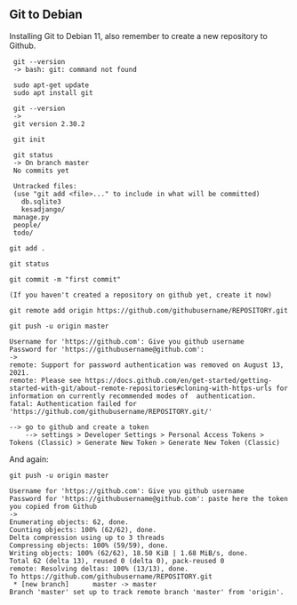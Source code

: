## Git to Debian 


Installing Git to Debian 11, also remember to create a new repository to Github.  

     git --version
     -> bash: git: command not found

     sudo apt-get update
     sudo apt install git

     git --version
     ->
     git version 2.30.2

     git init

     git status      
     -> On branch master
     No commits yet

     Untracked files:
     (use "git add <file>..." to include in what will be committed)
	   db.sqlite3
	   kesadjango/
     manage.py
     people/
     todo/  
  
    git add .

    git status

    git commit -m "first commit"
    
    (If you haven't created a repository on github yet, create it now)
  
    git remote add origin https://github.com/githubusername/REPOSITORY.git
        
    git push -u origin master

    Username for 'https://github.com': Give you github username	
    Password for 'https://githubusername@github.com': 
    ->
    remote: Support for password authentication was removed on August 13, 2021.
    remote: Please see https://docs.github.com/en/get-started/getting-started-with-git/about-remote-repositories#cloning-with-https-urls for information on currently recommended modes of 	authentication.
    fatal: Authentication failed for 'https://github.com/githubusername/REPOSITORY.git/'
    
    --> go to github and create a token
        --> settings > Developer Settings > Personal Access Tokens > Tokens (Classic) > Generate New Token > Generate New Token (Classic) 

And again:  

    git push -u origin master

    Username for 'https://github.com': Give you github username	
    Password for 'https://githubusername@github.com': paste here the token you copied from Github
    ->
    Enumerating objects: 62, done.
    Counting objects: 100% (62/62), done.
    Delta compression using up to 3 threads
    Compressing objects: 100% (59/59), done.
    Writing objects: 100% (62/62), 18.50 KiB | 1.68 MiB/s, done.
    Total 62 (delta 13), reused 0 (delta 0), pack-reused 0
    remote: Resolving deltas: 100% (13/13), done.
    To https://github.com/githubusername/REPOSITORY.git
     * [new branch]      master -> master
    Branch 'master' set up to track remote branch 'master' from 'origin'.


